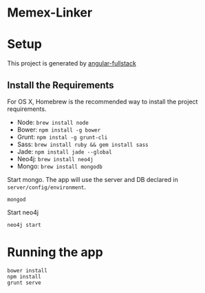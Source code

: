 # Memex-Linker

# Setup
This project is generated by [angular-fullstack](https://github.com/DaftMonk/generator-angular-fullstack)

## Install the Requirements
For OS X, Homebrew is the recommended way to install the project requirements.

- Node: `brew install node`
- Bower: `npm install -g bower`
- Grunt: `npm instal -g grunt-cli`
- Sass: `brew install ruby && gem install sass`
- Jade: `npm install jade --global`
- Neo4j: `brew install neo4j`
- Mongo: `brew install mongodb`

Start mongo. The app will use the server and DB declared in `server/config/environment`. 

```
mongod
```

Start neo4j

```
neo4j start
```

# Running the app

```
bower install
npm install
grunt serve
```


